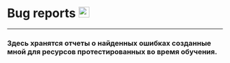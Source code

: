 # Bug reports <img src="https://em-content.zobj.net/source/microsoft-teams/363/lady-beetle_1f41e.png" height="25" >
---
### Здесь хранятся отчеты о найденных ошибках созданные мной для ресурсов протестированных во время обучения.
